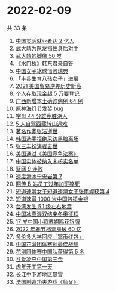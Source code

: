 # 2022-02-09

共 33 条

<!-- BEGIN -->
<!-- 最后更新时间 Wed Feb 09 2022 20:14:33 GMT+0800 (China Standard Time) -->

1. [中国灵活就业者达 2 亿人](https://www.zhihu.com/search?q=灵活就业者)
1. [武大靖为队友挡住身后对手](https://www.zhihu.com/search?q=武大靖)
1. [武大靖的脚像 50 岁](https://www.zhihu.com/search?q=武大靖)
1. [《水门桥》韩东君亲自答](https://www.zhihu.com/search?q=水门桥)
1. [中国女子冰球惜败瑞典](https://www.zhihu.com/search?q=冰球)
1. [「丰县生育八孩女子」进展](https://www.zhihu.com/search?q=丰县)
1. [2021 美国贸易逆差历史新高](https://www.zhihu.com/search?q=美国贸易逆差)
1. [个人存取现金超 5 万要登记](https://www.zhihu.com/search?q=个人存取)
1. [广西新增本土确诊病例 64 例](https://www.zhihu.com/search?q=广西疫情)
1. [原神海灯节发奖 bug](https://www.zhihu.com/search?q=原神)
1. [字母 44 分雄鹿胜湖人](https://www.zhihu.com/search?q=湖人)
1. [5 人自驾西藏转山遇难](https://www.zhihu.com/search?q=西藏转山遇难)
1. [著名作家张洁逝世](https://www.zhihu.com/search?q=张洁)
1. [韩国选手拒绝采访黑脸离场](https://www.zhihu.com/search?q=韩国选手拒绝采访黑脸离场)
1. [张三丰扮演者去世](https://www.zhihu.com/search?q=张三丰)
1. [美国通过《美国竞争法案》](https://www.zhihu.com/search?q=美国竞争法案)
1. [中国实体被纳入未核实名单](https://www.zhihu.com/search?q=美商务部)
1. [篮网 9 连败](https://www.zhihu.com/search?q=篮网)
1. [速度滑冰宁忠岩第 7](https://www.zhihu.com/search?q=速度滑冰)
1. [网传 B 站员工过年加班猝死](https://www.zhihu.com/search?q=B站员工过年加班猝死)
1. [短道速滑女子短道速滑女子张雨婷获第 4](https://www.zhihu.com/search?q=短道速滑女子500米)
1. [短道速滑 1000 米中国包揽金银](https://www.zhihu.com/search?q=短道速滑男子)
1. [台湾发生 5.1 级左右地震](https://www.zhihu.com/search?q=台湾地震)
1. [中国冰壶混双结束冬奥征程](https://www.zhihu.com/search?q=冰壶)
1. [17 岁中国小将苏翊鸣获银牌](https://www.zhihu.com/search?q=苏翊鸣)
1. [2022 年春节档票房破 60 亿](https://www.zhihu.com/search?q=春节档票房)
1. [多伦多大学回应「冥币红包」](https://www.zhihu.com/search?q=多伦多大学回应)
1. [中国花滑团体赛创最佳战绩](https://www.zhihu.com/search?q=花样滑冰)
1. [花滑团体赛中国队获得第 5 名](https://www.zhihu.com/search?q=花滑团体)
1. [谷爱凌夺中国第三金](https://www.zhihu.com/search?q=谷爱凌)
1. [虎年开工第一天](https://www.zhihu.com/search?q=虎年开工)
1. [长江中下游地区暴雪](https://www.zhihu.com/search?q=长江中下游地区暴雪)
1. [法国制造功夫游戏《师父》](https://www.zhihu.com/search?q=师父游戏)

<!-- END -->
